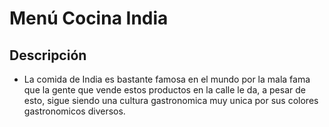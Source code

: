 # Menú Cocina India

## Descripción
- La comida de India es bastante famosa en el mundo por la mala fama que la gente que vende estos productos en la calle le da, a pesar de esto, sigue siendo una cultura gastronomica muy unica por sus colores gastronomicos diversos.
